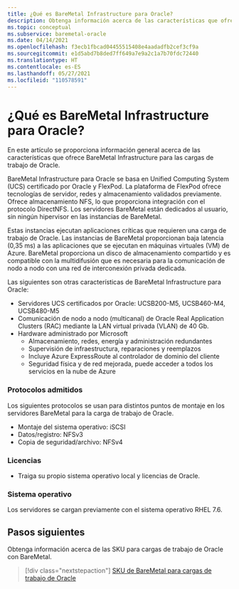 ```yaml
---
title: ¿Qué es BareMetal Infrastructure para Oracle?
description: Obtenga información acerca de las características que ofrece BareMetal Infrastructure para las cargas de trabajo de Oracle.
ms.topic: conceptual
ms.subservice: baremetal-oracle
ms.date: 04/14/2021
ms.openlocfilehash: f3ecb1fbcad04455515408e4aadadfb2cef3cf9a
ms.sourcegitcommit: e1d5abd7b8ded7ff649a7e9a2c1a7b70fdc72440
ms.translationtype: HT
ms.contentlocale: es-ES
ms.lasthandoff: 05/27/2021
ms.locfileid: "110578591"
---
```

# <a name="what-is-baremetal-infrastructure-for-oracle"></a>¿Qué es BareMetal Infrastructure para Oracle?

En este artículo se proporciona información general acerca de las características que ofrece BareMetal Infrastructure para las cargas de trabajo de Oracle.

BareMetal Infrastructure para Oracle se basa en Unified Computing System (UCS) certificado por Oracle y FlexPod. La plataforma de FlexPod ofrece tecnologías de servidor, redes y almacenamiento validados previamente. Ofrece almacenamiento NFS, lo que proporciona integración con el protocolo DirectNFS. Los servidores BareMetal están dedicados al usuario, sin ningún hipervisor en las instancias de BareMetal. 

Estas instancias ejecutan aplicaciones críticas que requieren una carga de trabajo de Oracle. Las instancias de BareMetal proporcionan baja latencia (0,35 ms) a las aplicaciones que se ejecutan en máquinas virtuales (VM) de Azure. BareMetal proporciona un disco de almacenamiento compartido y es compatible con la multidifusión que es necesaria para la comunicación de nodo a nodo con una red de interconexión privada dedicada. 

Las siguientes son otras características de BareMetal Infrastructure para Oracle:

- Servidores UCS certificados por Oracle: UCSB200-M5, UCSB460-M4, UCSB480-M5
- Comunicación de nodo a nodo (multicanal) de Oracle Real Application Clusters (RAC) mediante la LAN virtual privada (VLAN) de 40 Gb.
- Hardware administrado por Microsoft
  - Almacenamiento, redes, energía y administración redundantes
  - Supervisión de infraestructura, reparaciones y reemplazos
  - Incluye Azure ExpressRoute al controlador de dominio del cliente
  - Seguridad física y de red mejorada, puede acceder a todos los servicios en la nube de Azure

### <a name="supported-protocols"></a>Protocolos admitidos

Los siguientes protocolos se usan para distintos puntos de montaje en los servidores BareMetal para la carga de trabajo de Oracle.

- Montaje del sistema operativo: iSCSI
- Datos/registro: NFSv3
- Copia de seguridad/archivo: NFSv4

### <a name="licensing"></a>Licencias

- Traiga su propio sistema operativo local y licencias de Oracle.

### <a name="operating-system"></a>Sistema operativo

Los servidores se cargan previamente con el sistema operativo RHEL 7.6.

## <a name="next-steps"></a>Pasos siguientes

Obtenga información acerca de las SKU para cargas de trabajo de Oracle con BareMetal.

> [!div class="nextstepaction"]
> [SKU de BareMetal para cargas de trabajo de Oracle](oracle-baremetal-skus.md)
